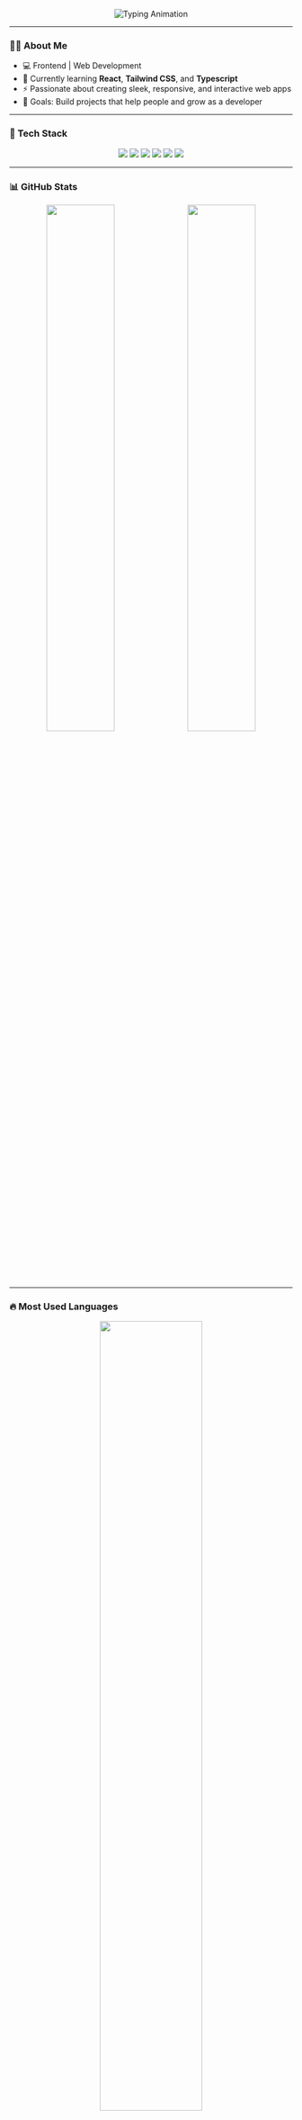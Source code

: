 <!-- Banner / Header -->

<p align="center">
  <img src="https://readme-typing-svg.herokuapp.com?font=Fira+Code&size=24&duration=2800&pause=1200&color=8A2BE2&center=true&vCenter=true&width=500&lines=Hi,+I'm+Ahmad+Damar+Sasongko!;Welcome+to+my+GitHub!" alt="Typing Animation" />
</p>

---

### 👨‍💻 About Me

* 💻 Frontend | Web Development
* 🌱 Currently learning **React**, **Tailwind CSS**, and **Typescript**
* ⚡ Passionate about creating sleek, responsive, and interactive web apps
* 🎯 Goals: Build projects that help people and grow as a developer

---

### 🧠 Tech Stack

<p align="center">
  <img src="https://img.shields.io/badge/-HTML5-E34F26?logo=html5&logoColor=white" />
  <img src="https://img.shields.io/badge/-CSS3-1572B6?logo=css3&logoColor=white" />
  <img src="https://img.shields.io/badge/-JavaScript-F7DF1E?logo=javascript&logoColor=black" />
  <img src="https://img.shields.io/badge/-TypeScript-3178C6?logo=typescript&logoColor=white" />
  <img src="https://img.shields.io/badge/-React-61DAFB?logo=react&logoColor=black" />
  <img src="https://img.shields.io/badge/-TailwindCSS-38B2AC?logo=tailwindcss&logoColor=white" />
</p>

---

### 📊 GitHub Stats

<p align="center">
  <img width="49%" src="https://github-readme-stats.vercel.app/api?username=sasongcode&show_icons=true&theme=tokyonight&hide_border=true" />
  <img width="49%" src="https://github-readme-streak-stats.herokuapp.com/?user=sasongcode&theme=tokyonight&hide_border=true" />
</p>

---

### 🔥 Most Used Languages

<p align="center">
  <img width="60%" src="https://github-readme-stats.vercel.app/api/top-langs/?username=sasongcode&layout=compact&theme=tokyonight&hide_border=true" />
</p>

---

### 🌐 Connect With Me

<p align="center">
  <a href="https://instagram.com/abcdmrzo">
    <img src="https://img.shields.io/badge/-Instagram-E4405F?logo=instagram&logoColor=white&style=for-the-badge" />
  </a>
  <a href="https://tiktok.com/@ahmddmrrr">
    <img src="https://img.shields.io/badge/-TikTok-000000?logo=tiktok&logoColor=white&style=for-the-badge" />
  </a>
</p>

---

<p align="center">
  <img src="https://komarev.com/ghpvc/?username=sasongcode&label=Profile+Views&color=blueviolet&style=flat-square" />
</p>

<p align="center">✨ "Keep building, keep learning, and keep improving." ✨</p>
